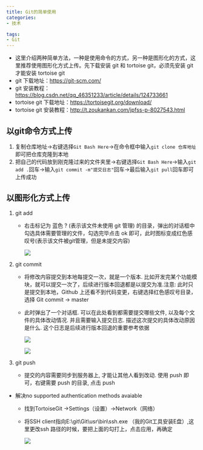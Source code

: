 ```yaml
---
title: Git的简单使用
categories: 
- 技术

tags:
- Git
---
```



- 这里介绍两种简单方法，一种是使用命令的方式，另一种是图形化的方式，这里推荐使用图形化方式上传。先下载安装 git 和 tortoise git，必须先安装 git 才能安装 tortoise git
- git 下载地址：https://git-scm.com/
- git 安装教程：https://blog.csdn.net/qq_46351233/article/details/124733661
- tortoise git 下载地址：https://tortoisegit.org/download/
- tortoise git 安装教程：http://t.zoukankan.com/jpfss-p-8027543.html

## 以git命令方式上传

1. 复制仓库地址→右键选择`Git Bash Here`→在命令框中输入`git clone 仓库地址`即可把仓库克隆到本地
2. 把自己的代码放到刚克隆过来的文件夹里→右键选择`Git Bash Here`→输入`git add .`回车→输入`git commit -m"提交日志"`回车→最后输入`git pull`回车即可上传成功

## 以图形化方式上传

1. git add 
   - 右击标记为 蓝色 ? (表示该文件未使用 git 管理) 的目录，弹出的对话框中勾选具体需要管理的文件，勾选完毕点击 ok 即可，此时图标变成红色感叹号(表示该文件被git管理，但是未提交内容)

        ![](../images/12.png)

3. git commit
   + 将修改内容提交到本地每提交一次，就是一个版本. 比如开发完某个功能模块，就可以提交一次了，后续进行版本回退都是以提交为准.注意: 此时只是提交到本地，Github 上还看不到代码变更，右键选择红色感叹号目录，选择 Git commit -> master
   + 此时弹出了一个对话框. 可以在此处看到都需要提交哪些文件, 以及每个文件的具体改动情况. 并且需要输入提交日志. 描述这次提交的具体改动原因是什么. 这个日志是后续进行版本回退的重要参考依据

        ![](../images/13.png)

        ![](../images/14.png)

4. git push
   + 提交的内容需要同步到服务器上, 才能让其他人看到改动. 使用 push 即可，右键需要 push 的目录, 点击 push


- 解决no supported authentication methods avaiable
   + 找到TortoiseGit ->Settings（设置）->Network（网络）
   + 将SSH client指向E:\git\Git\usr\bin\ssh.exe （我的Git工具安装E盘）,这里更改ssh 路径的时候，要把上面的勾打上，点击应用，再确定

        ![](../images/15.png)